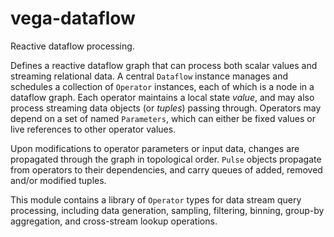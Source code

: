 # vega-dataflow

Reactive dataflow processing.

Defines a reactive dataflow graph that can process both scalar values and
streaming relational data. A central `Dataflow` instance manages and
schedules a collection of `Operator` instances, each of which is a node in
a dataflow graph. Each operator maintains a local state *value*, and may
also process streaming data objects (or *tuples*) passing through. Operators
may depend on a set of named `Parameters`, which can either be fixed values
or live references to other operator values.

Upon modifications to operator parameters or input data, changes are
propagated through the graph in topological order. `Pulse` objects propagate
from operators to their dependencies, and carry queues of added, removed
and/or modified tuples.

This module contains a library of `Operator` types for data stream query
processing, including data generation, sampling, filtering, binning,
group-by aggregation, and cross-stream lookup operations.
